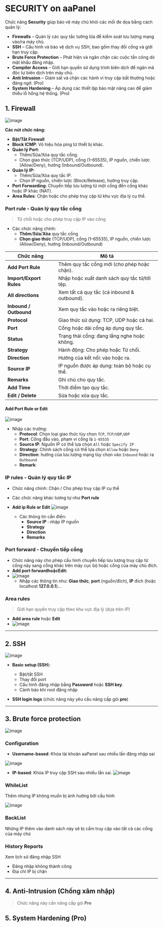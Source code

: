 # SECURITY on aaPanel

Chức năng **Security** giúp bảo vệ máy chủ khỏi các mối đe dọa bằng cách quản lý:

- **Firewalls** – Quản lý các quy tắc tường lửa để kiểm soát lưu lượng mạng vào/ra máy chủ.
- **SSH** – Cấu hình và bảo vệ dịch vụ SSH, bao gồm thay đổi cổng và giới hạn truy cập.
- **Brute Force Protection** – Phát hiện và ngăn chặn các cuộc tấn công dò mật khẩu đăng nhập.
- **Compiler Access** – Giới hạn quyền sử dụng trình biên dịch để ngăn mã độc tự biên dịch trên máy chủ.
- **Anti Intrusion** – Giám sát và chặn các hành vi truy cập bất thường hoặc đáng ngờ. (Pro)
- **System Hardening** – Áp dụng các thiết lập bảo mật nâng cao để giảm thiểu lỗ hổng hệ thống. (Pro)


## 1. Firewall 
![image](https://github.com/user-attachments/assets/d217153b-87bf-4970-83b3-e1222e1868f9)

**Các nút chức năng:**
- **Bật/Tắt Firewall**
- **Block ICMP**: Vô hiệu hóa ping từ thiết bị khác.
- **Quản lý Port**:
    - Thêm/Sửa/Xóa quy tắc cổng.
    - Chọn giao thức (TCP/UDP), cổng (1–65535), IP nguồn, chiến lược (Allow/Deny), hướng (Inbound/Outbound).
- **Quản lý IP:**
    - Thêm/Sửa/Xóa quy tắc IP.
    - Chọn IP nguồn, chiến lược (Block/Release), hướng truy cập.
- **Port Forwarding**: Chuyển tiếp lưu lượng từ một cổng đến cổng khác hoặc IP khác (NAT).
- **Area Rules**: Chặn hoặc cho phép truy cập từ khu vực địa lý cụ thể.

### Port rule - Quản lý quy tắc cổng
> Từ chối hoặc cho phép truy cập IP vào cổng

- Các chức năng chính: 
    - **Thêm**/**Sửa**/**Xóa** quy tắc cổng
    - **Chọn giao thức** (TCP/UDP), cổng (1–65535), IP nguồn, chiến lược (Allow/Deny), hướng (Inbound/Outbound)

| **Chức năng**           | **Mô tả**                                    |
| ----------------------- | -------------------------------------------- |
| **Add Port Rule**       | Thêm quy tắc cổng mới (cho phép hoặc chặn).  |
| **Import/Export Rules** | Nhập hoặc xuất danh sách quy tắc từ/tới tệp. |
| **All directions**      | Xem tất cả quy tắc (cả inbound & outbound).  |
| **Inbound / Outbound**  | Xem quy tắc vào hoặc ra riêng biệt.          |
| **Protocol**            | Giao thức sử dụng: TCP, UDP hoặc cả hai.     |
| **Port**                | Cổng hoặc dải cổng áp dụng quy tắc.          |
| **Status**              | Trạng thái cổng: đang lắng nghe hoặc không.  |
| **Strategy**            | Hành động: Cho phép hoặc Từ chối.            |
| **Direction**           | Hướng của kết nối: vào hoặc ra.              |
| **Source IP**           | IP nguồn được áp dụng: toàn bộ hoặc cụ thể.  |
| **Remarks**             | Ghi chú cho quy tắc.                         |
| **Add Time**            | Thời điểm tạo quy tắc.                       |
| **Edit / Delete**       | Sửa hoặc xóa quy tắc.                        |

#### Add Port Rule or Edit
![image](https://github.com/user-attachments/assets/d9cd7c02-462e-4402-acb0-872468aca82b)

- Nhập các trường:
    - **Protocol**:  Chọn loại giao thức tùy chọn `TCP`, `TCP/UDP`,`UDP`
    - **Port**: Cổng đầu vào, phạm vi cổng là `1-65535`
    - **Source IP**: Nguồn IP có thể lựa chọn `All` hoặc `Specify IP`
    - **Strategy**: Chính sách cổng có thể lựa chọn `Allow` hoặc `Deny`
    - **Direction**: hướng của lưu lượng mạng tùy chọn vào `Inbound` hoặc ra `Outbound`
    - **Remark**: 

### IP rules - Quản lý quy tắc IP
- Chức năng chính: Chặn / Cho phép truy cập IP cụ thể
- Các chức năng khác tương tự như **Port rule**

- **Add ip Rule or Edit**
![image](https://github.com/user-attachments/assets/49b44a44-7428-48d2-b336-4cfc2a51552c)

    - Các thông tin cần điền:
        - **Source IP** : nhập IP nguồn
        - **Strategy**  
        - **Direction**  
        - **Remarks**  

### Port forward - Chuyển tiếp cổng

- Chức năng này cho phép cấu hình chuyển tiếp lưu lượng truy cập từ cổng này sang cổng khác trên máy cục bộ hoặc cổng của máy chủ đích. 
- **Add port forwardhoặcEdit:**
- ![image](https://github.com/user-attachments/assets/6651ac98-75bb-4d31-8ab4-80dd46491156)
    - Nhập các thông tin như: **Giao thức**, **port** (nguồn/đích), **IP** đích (hoặc localhost **127.0.0.1**)...

### Area rules
> Giới hạn quyền truy cập theo khu vực địa lý (dựa trên IP)

- **Add area rule** hoặc **Edit**
- ![image](https://github.com/user-attachments/assets/d92bb2ed-e9ed-491c-94f7-3ab19cbdc5f3)

---

## 2. SSH

![image](https://github.com/user-attachments/assets/f47ee667-8368-407b-b8d1-88c2f85b8efb)

- **Basic setup (SSH**):
    - Bật/tắt SSH 
    - Thay đổi port 
    - Cấu hình đăng nhập bằng **Password** hoặc **SSH key**.
    - Cảnh báo khi root đăng nhập

- **SSH login logs** (chức năng này yêu cầu nâng cấp gói **pro**)

--- 

## 3. Brute force protection 

![image](https://github.com/user-attachments/assets/5af3a000-3d19-4456-8e1a-fd3312ff0072)

### Configuration

- **Username-based**: Khóa tài khoản aaPanel sau nhiều lần đăng nhập sai 

![image](https://github.com/user-attachments/assets/c5ca44b0-b874-4b4a-a3fd-99b8da2a31ed)

- **IP-based**: Khóa IP truy cập SSH sau nhiều lần sai.
![image](https://github.com/user-attachments/assets/b230d6b9-e975-4ed1-b013-e45257208766)

### WhileList
Thêm nhưng IP không muốn bị ảnh hưởng bởi cấu hình

![image](https://github.com/user-attachments/assets/4ebdb3ec-28a8-4751-9bfb-1a0182b9fe38)

### BackList
Những IP thêm vào danh sách này sẽ bị cấm truy cập vào tất cả các cổng của máy chủ

### History Reports
Xem lịch sử đăng nhập SSH
- Đăng nhập không thành công
- Địa chỉ IP bị chặn

---

## 4. Anti-Intrusion (Chống xâm nhập) 
> Chức năng này cần nâng cấp gói **Pro**

## 5. System Hardening (Pro)


